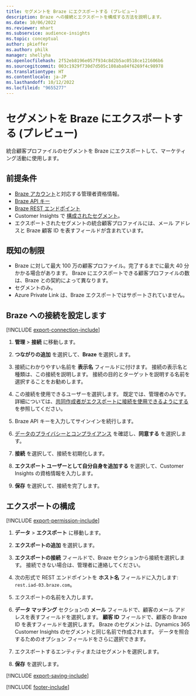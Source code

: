 ```yaml
---
title: セグメントを Braze にエクスポートする (プレビュー)
description: Braze への接続とエクスポートを構成する方法を説明します。
ms.date: 10/06/2022
ms.reviewer: mhart
ms.subservice: audience-insights
ms.topic: conceptual
author: pkieffer
ms.author: philk
manager: shellyha
ms.openlocfilehash: 2f52eb8196e057f934c8d2b5ac0518ce121606b6
ms.sourcegitcommit: 003c1929f730d7d505c108aba84f6269f4c98978
ms.translationtype: HT
ms.contentlocale: ja-JP
ms.lasthandoff: 10/12/2022
ms.locfileid: "9655277"
---
```

# <a name="export-segments-to-braze-preview"></a>セグメントを Braze にエクスポートする (プレビュー)

統合顧客プロファイルのセグメントを Braze にエクスポートして、マーケティング活動に使用します。

## <a name="prerequisites"></a>前提条件

- [Braze アカウント](https://www.braze.com/)と対応する管理者資格情報。
- [Braze API キー](https://www.braze.com/docs/api/basics/)
- [Braze REST エンドポイント](https://www.braze.com/docs/api/basics/#api-definitions) 
- Customer Insights で [構成されたセグメント](segments.md)。
- エクスポートされたセグメントの統合顧客プロファイルには、メール アドレスと Braze 顧客 ID を表すフィールドが含まれています。

## <a name="known-limitations"></a>既知の制限

- Braze に対して最大 100 万の顧客プロファイル。完了するまでに最大 40 分かかる場合があります。 Braze にエクスポートできる顧客プロファイルの数は、Braze との契約によって異なります。
- セグメントのみ。
- Azure Private Link は、Braze エクスポートではサポートされていません。

## <a name="set-up-connection-to-braze"></a>Braze への接続を設定します

[!INCLUDE [export-connection-include](includes/export-connection-admn.md)]

1. **管理** > **接続** に移動します。

1. **つながりの追加** を選択して、**Braze** を選択します。

1. 接続にわかりやすい名前を **表示名** フィールドに付けます。 接続の表示名と種類は、この接続を説明します。 接続の目的とターゲットを説明する名前を選択することをお勧めします。

1. この接続を使用できるユーザーを選択します。 既定では、管理者のみです。 詳細については、[共同作成者がエクスポートに接続を使用できるようにする](connections.md#allow-contributors-to-use-a-connection-for-exports) を参照してください。

1. Braze API キーを入力してサインインを続行します。

1. [データのプライバシーとコンプライアンス](connections.md#data-privacy-and-compliance) を確認し、**同意する** を選択します。

1. **接続** を選択して、接続を初期化します。

1. **エクスポート ユーザーとして自分自身を追加する** を選択して、Customer Insights の資格情報を入力します。

1. **保存** を選択して、接続を完了します。

## <a name="configure-an-export"></a>エクスポートの構成

[!INCLUDE [export-permission-include](includes/export-permission.md)]

1. **データ** > **エクスポート** に移動します。

1. **エクスポートの追加** を選択します。

1. **エクスポートの接続** フィールドで、Braze セクションから接続を選択します。 接続できない場合は、管理者に連絡してください。

1. 次の形式で REST エンドポイントを **ホスト名** フィールドに入力します: `rest.iad-03.braze.com`。

1. エクスポートの名前を入力します。

1. **データ マッチング** セクションの **メール** フィールドで、顧客のメール アドレスを表すフィールドを選択します。 **顧客 ID** フィールドで、顧客の Braze ID を表すフィールドを選択します。 Braze のセグメントは、Dynamics 365 Customer Insights のセグメントと同じ名前で作成されます。 データを照合するためのオプション フィールドをさらに選択できます。

1. エクスポートするエンティティまたはセグメントを選択します。

1. **保存** を選択します。

[!INCLUDE [export-saving-include](includes/export-saving.md)]

[!INCLUDE [footer-include](includes/footer-banner.md)]
